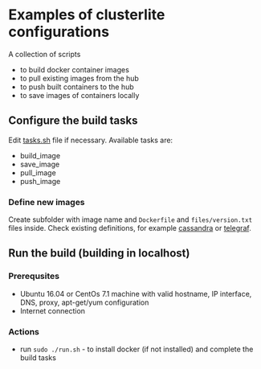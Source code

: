 # Examples of clusterlite configurations

A collection of scripts
- to build docker container images
- to pull existing images from the hub
- to push built containers to the hub
- to save images of containers locally

## Configure the build tasks

Edit [tasks.sh](./tasks.sh) file if necessary. Available tasks are:
- build_image
- save_image
- pull_image
- push_image

### Define new images

Create subfolder with image name and `Dockerfile` and `files/version.txt` files inside. Check existing definitions, for example [cassandra](./cassandra) or [telegraf](./telegraf).

## Run the build (building in localhost)

### Prerequsites

- Ubuntu 16.04 or CentOs 7.1 machine with
valid hostname, IP interface, DNS, proxy, apt-get/yum configuration
- Internet connection

### Actions

- run `sudo ./run.sh` - to install docker (if not installed) and complete the build tasks

